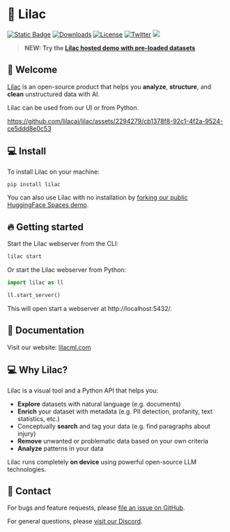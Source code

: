 # 🌸 Lilac

[![Static Badge](https://img.shields.io/badge/Homepage-8A2BE2?link=http%3A%2F%2Flilacml.com%2F)](https://lilacml.com)
[![Downloads](https://static.pepy.tech/badge/lilac/month)](https://pepy.tech/project/lilac)
[![License](https://img.shields.io/badge/License-Apache_2.0-blue.svg)](https://opensource.org/licenses/Apache-2.0)
[![Twitter](https://img.shields.io/twitter/follow/lilac_ai)](https://twitter.com/lilac_ai)
[![](https://dcbadge.vercel.app/api/server/jNzw9mC8pp?compact=true&style=flat)](https://discord.gg/jNzw9mC8pp)

> **NEW: Try the [Lilac hosted demo with pre-loaded datasets](https://lilacai-lilac.hf.space/)**

## 👋 Welcome

[Lilac](http://lilacml.com) is an open-source product that helps you **analyze**, **structure**, and
**clean** unstructured data with AI.

Lilac can be used from our UI or from Python.

https://github.com/lilacai/lilac/assets/2294279/cb1378f8-92c1-4f2a-9524-ce5ddd8e0c53

## 💻 Install

To install Lilac on your machine:

```sh
pip install lilac
```

You can also use Lilac with no installation by
[forking our public HuggingFace Spaces demo](https://lilacai-lilac.hf.space/).

## 🔥 Getting started

Start the Lilac webserver from the CLI:

```sh
lilac start
```

Or start the Lilac webserver from Python:

```py
import lilac as ll

ll.start_server()
```

This will open start a webserver at http://localhost:5432/.

## 📁 Documentation

Visit our website: [lilacml.com](http://lilacml.com)

## 💻 Why Lilac?

Lilac is a visual tool and a Python API that helps you:

- **Explore** datasets with natural language (e.g. documents)
- **Enrich** your dataset with metadata (e.g. PII detection, profanity, text statistics, etc.)
- Conceptually **search** and tag your data (e.g. find paragraphs about injury)
- **Remove** unwanted or problematic data based on your own criteria
- **Analyze** patterns in your data

Lilac runs completely **on device** using powerful open-source LLM technologies.

## 💬 Contact

For bugs and feature requests, please
[file an issue on GitHub](https://github.com/lilacai/lilac/issues).

For general questions, please [visit our Discord](https://discord.com/invite/jNzw9mC8pp).
